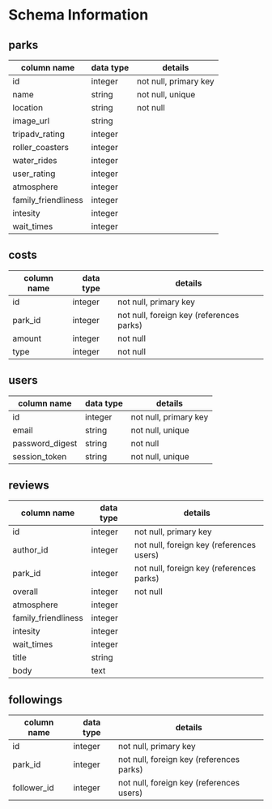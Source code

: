 # Schema Information

## parks
column name          | data type | details
---------------------|-----------|-----------------------
id                   | integer   | not null, primary key
name                 | string    | not null, unique
location             | string    | not null
image_url            | string    |
tripadv_rating       | integer   |
roller_coasters      | integer   |
water_rides          | integer   |
user_rating          | integer   |
atmosphere           | integer   |
family_friendliness  | integer   |
intesity             | integer   |
wait_times           | integer   |

## costs
column name | data type | details
------------|-----------|-----------------------
id          | integer   | not null, primary key
park_id     | integer   | not null, foreign key (references parks)
amount      | integer   | not null
type        | integer   | not null

## users
column name     | data type | details
----------------|-----------|-----------------------
id              | integer   | not null, primary key
email           | string    | not null, unique
password_digest | string    | not null
session_token   | string    | not null, unique

## reviews
column name         | data type | details
--------------------|-----------|-----------------------
id                  | integer   | not null, primary key
author_id           | integer   | not null, foreign key (references users)
park_id             | integer   | not null, foreign key (references parks)
overall             | integer   | not null
atmosphere          | integer   |
family_friendliness | integer   | 
intesity            | integer   |
wait_times          | integer   |
title               | string    |
body                | text      |

## followings
column name | data type | details
------------|-----------|-----------------------
id          | integer   | not null, primary key
park_id     | integer   | not null, foreign key (references parks)
follower_id | integer   | not null, foreign key (references users)
